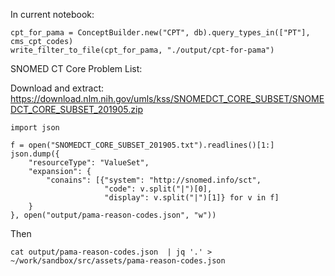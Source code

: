 In current notebook:
```
cpt_for_pama = ConceptBuilder.new("CPT", db).query_types_in(["PT"], cms_cpt_codes)
write_filter_to_file(cpt_for_pama, "./output/cpt-for-pama")
```




SNOMED CT Core Problem List:

Download and extract:
https://download.nlm.nih.gov/umls/kss/SNOMEDCT_CORE_SUBSET/SNOMEDCT_CORE_SUBSET_201905.zip



```
import json

f = open("SNOMEDCT_CORE_SUBSET_201905.txt").readlines()[1:]
json.dump({
    "resourceType": "ValueSet",
    "expansion": {
        "conains": [{"system": "http://snomed.info/sct",
                     "code": v.split("|")[0],
                     "display": v.split("|")[1]} for v in f]
    }
}, open("output/pama-reason-codes.json", "w"))
```

Then

    cat output/pama-reason-codes.json  | jq '.' > ~/work/sandbox/src/assets/pama-reason-codes.json
